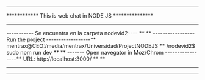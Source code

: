 
********************************************************
************ This is web chat in NODE JS ***************
********************************************************
----------- Se encuentra en la carpeta nodevid2----   **
                                                      **
-----------------  Run the project  ------------------**
mentrax@CEO:/media/mentrax/Universidad/ProjectNODEJS  **
/nodevid2$ sudo npm run dev                           **
                                                      **
------- Open navegator in  Moz/Chrom -----------------**
URL: http://localhost:3000/                           **
                                                      **
********************************************************
********************************************************

